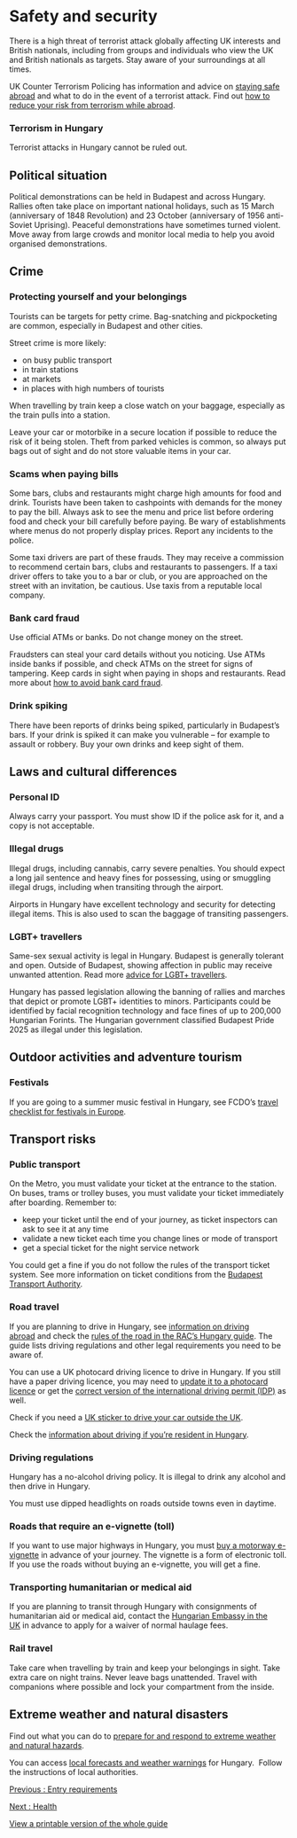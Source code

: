 # Safety and security

There is a high threat of terrorist attack globally affecting UK interests and British nationals, including from groups and individuals who view the UK and British nationals as targets. Stay aware of your surroundings at all times.

UK Counter Terrorism Policing has information and advice on [staying safe abroad](https://www.counterterrorism.police.uk/safetyadvice/) and what to do in the event of a terrorist attack. Find out [how to reduce your risk from terrorism while abroad](https://www.gov.uk/guidance/reduce-your-risk-from-terrorism-while-abroad).

### Terrorism in Hungary

Terrorist attacks in Hungary cannot be ruled out.

## Political situation

Political demonstrations can be held in Budapest and across Hungary. Rallies often take place on important national holidays, such as 15 March (anniversary of 1848 Revolution) and 23 October (anniversary of 1956 anti-Soviet Uprising). Peaceful demonstrations have sometimes turned violent. Move away from large crowds and monitor local media to help you avoid organised demonstrations.

## Crime

### Protecting yourself and your belongings

Tourists can be targets for petty crime. Bag-snatching and pickpocketing are common, especially in Budapest and other cities.

Street crime is more likely:

* on busy public transport
* in train stations
* at markets
* in places with high numbers of tourists

When travelling by train keep a close watch on your baggage, especially as the train pulls into a station.

Leave your car or motorbike in a secure location if possible to reduce the risk of it being stolen. Theft from parked vehicles is common, so always put bags out of sight and do not store valuable items in your car.

### Scams when paying bills

Some bars, clubs and restaurants might charge high amounts for food and drink. Tourists have been taken to cashpoints with demands for the money to pay the bill. Always ask to see the menu and price list before ordering food and check your bill carefully before paying. Be wary of establishments where menus do not properly display prices. Report any incidents to the police.

Some taxi drivers are part of these frauds. They may receive a commission to recommend certain bars, clubs and restaurants to passengers. If a taxi driver offers to take you to a bar or club, or you are approached on the street with an invitation, be cautious. Use taxis from a reputable local company.

### Bank card fraud

Use official ATMs or banks. Do not change money on the street.

Fraudsters can steal your card details without you noticing. Use ATMs inside banks if possible, and check ATMs on the street for signs of tampering. Keep cards in sight when paying in shops and restaurants. Read more about [how to avoid bank card fraud](https://www.actionfraud.police.uk/a-z-of-fraud/bank-card-and-cheque-fraud).

### Drink spiking

There have been reports of drinks being spiked, particularly in Budapest’s bars. If your drink is spiked it can make you vulnerable – for example to assault or robbery. Buy your own drinks and keep sight of them.

## Laws and cultural differences

### Personal ID

Always carry your passport. You must show ID if the police ask for it, and a copy is not acceptable.

### Illegal drugs

Illegal drugs, including cannabis, carry severe penalties. You should expect a long jail sentence and heavy fines for possessing, using or smuggling illegal drugs, including when transiting through the airport.

Airports in Hungary have excellent technology and security for detecting illegal items. This is also used to scan the baggage of transiting passengers.

### LGBT+ travellers

Same-sex sexual activity is legal in Hungary. Budapest is generally tolerant and open. Outside of Budapest, showing affection in public may receive unwanted attention. Read more [advice for LGBT+ travellers](https://www.gov.uk/guidance/lesbian-gay-bisexual-and-transgender-foreign-travel-advice).

Hungary has passed legislation allowing the banning of rallies and marches that depict or promote LGBT+ identities to minors. Participants could be identified by facial recognition technology and face fines of up to 200,000 Hungarian Forints. The Hungarian government classified Budapest Pride 2025 as illegal under this legislation.

## Outdoor activities and adventure tourism

### Festivals

If you are going to a summer music festival in Hungary, see FCDO’s [travel checklist for festivals in Europe](https://www.gov.uk/guidance/festival-travel-checklist).

## Transport risks

### Public transport

On the Metro, you must validate your ticket at the entrance to the station. On buses, trams or trolley buses, you must validate your ticket immediately after boarding. Remember to:

* keep your ticket until the end of your journey, as ticket inspectors can ask to see it at any time
* validate a new ticket each time you change lines or mode of transport
* get a special ticket for the night service network

You could get a fine if you do not follow the rules of the transport ticket system. See more information on ticket conditions from the [Budapest Transport Authority](http://www.bkv.hu/).

### Road travel

If you are planning to drive in Hungary, see [information on driving abroad](https://www.gov.uk/driving-abroad) and check the [rules of the road in the RAC’s Hungary guide](https://www.rac.co.uk/drive/travel/country/hungary/). The guide lists driving regulations and other legal requirements you need to be aware of.

You can use a UK photocard driving licence to drive in Hungary. If you still have a paper driving licence, you may need to [update it to a photocard licence](https://www.gov.uk/exchange-paper-driving-licence) or get the [correct version of the international driving permit (IDP)](https://www.gov.uk/driving-abroad/international-driving-permit) as well.

Check if you need a [UK sticker to drive your car outside the UK](https://www.gov.uk/displaying-number-plates/flags-identifiers-and-stickers).

Check the [information about driving if you’re resident in Hungary](https://www.gov.uk/guidance/living-in-hungary#driving-in-hungary).

### Driving regulations

Hungary has a no-alcohol driving policy. It is illegal to drink any alcohol and then drive in Hungary.

You must use dipped headlights on roads outside towns even in daytime.

### Roads that require an e-vignette (toll)

If you want to use major highways in Hungary, you must [buy a motorway e-vignette](https://ematrica.nemzetiutdij.hu/en/vignette-purchase/vehicle-data-vignette-selection) in advance of your journey. The vignette is a form of electronic toll. If you use the roads without buying an e-vignette, you will get a fine.

### Transporting humanitarian or medical aid

If you are planning to transit through Hungary with consignments of humanitarian aid or medical aid, contact the [Hungarian Embassy in the UK](https://london.mfa.gov.hu/eng) in advance to apply for a waiver of normal haulage fees.

### Rail travel

Take care when travelling by train and keep your belongings in sight. Take extra care on night trains. Never leave bags unattended. Travel with companions where possible and lock your compartment from the inside.

## Extreme weather and natural disasters

Find out what you can do to [prepare for and respond to extreme weather and natural hazards](https://www.gov.uk/guidance/extreme-weather-and-natural-hazards).

You can access [local forecasts and weather warnings](https://www.met.hu/en/idojaras/index.php) for Hungary.  Follow the instructions of local authorities.

[Previous
:
Entry requirements](/foreign-travel-advice/hungary/entry-requirements)

[Next
:
Health](/foreign-travel-advice/hungary/health)

[View a printable version of the whole guide](/foreign-travel-advice/hungary/print)